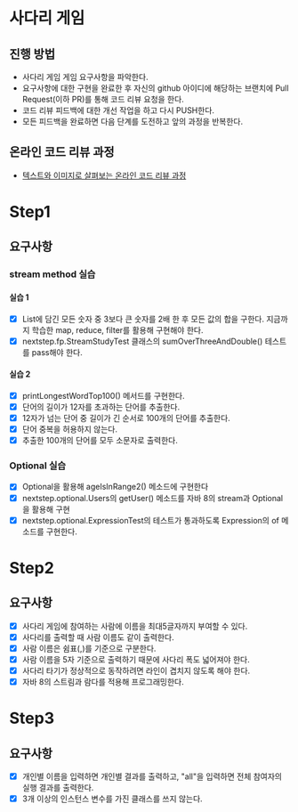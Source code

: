 # 사다리 게임
## 진행 방법
* 사다리 게임 게임 요구사항을 파악한다.
* 요구사항에 대한 구현을 완료한 후 자신의 github 아이디에 해당하는 브랜치에 Pull Request(이하 PR)를 통해 코드 리뷰 요청을 한다.
* 코드 리뷰 피드백에 대한 개선 작업을 하고 다시 PUSH한다.
* 모든 피드백을 완료하면 다음 단계를 도전하고 앞의 과정을 반복한다.

## 온라인 코드 리뷰 과정
* [텍스트와 이미지로 살펴보는 온라인 코드 리뷰 과정](https://github.com/nextstep-step/nextstep-docs/tree/master/codereview)

# Step1

## 요구사항

### stream method 실습
#### 실습 1
- [x] List에 담긴 모든 숫자 중 3보다 큰 숫자를 2배 한 후 모든 값의 합을 구한다. 지금까지 학습한 map, reduce, filter를 활용해 구현해야 한다.
- [x] nextstep.fp.StreamStudyTest 클래스의 sumOverThreeAndDouble() 테스트를 pass해야 한다.

#### 실습 2
- [x] printLongestWordTop100() 메서드를 구현한다.
- [x] 단어의 길이가 12자를 초과하는 단어를 추출한다.
- [x] 12자가 넘는 단어 중 길이가 긴 순서로 100개의 단어를 추출한다.
- [x] 단어 중복을 허용하지 않는다.
- [x] 추출한 100개의 단어를 모두 소문자로 출력한다.

### Optional 실습
- [x] Optional을 활용해 ageIsInRange2() 메소드에 구현한다
- [x] nextstep.optional.Users의 getUser() 메소드를 자바 8의 stream과 Optional을 활용해 구현
- [x] nextstep.optional.ExpressionTest의 테스트가 통과하도록 Expression의 of 메소드를 구현한다.

# Step2

## 요구사항
- [x] 사다리 게임에 참여하는 사람에 이름을 최대5글자까지 부여할 수 있다.
- [x] 사다리를 출력할 때 사람 이름도 같이 출력한다. 
- [x] 사람 이름은 쉼표(,)를 기준으로 구분한다. 
- [x] 사람 이름을 5자 기준으로 출력하기 때문에 사다리 폭도 넓어져야 한다. 
- [x] 사다리 타기가 정상적으로 동작하려면 라인이 겹치지 않도록 해야 한다.
- [x] 자바 8의 스트림과 람다를 적용해 프로그래밍한다.

# Step3

## 요구사항
- [x] 개인별 이름을 입력하면 개인별 결과를 출력하고, "all"을 입력하면 전체 참여자의 실행 결과를 출력한다.
- [x] 3개 이상의 인스턴스 변수를 가진 클래스를 쓰지 않는다.
